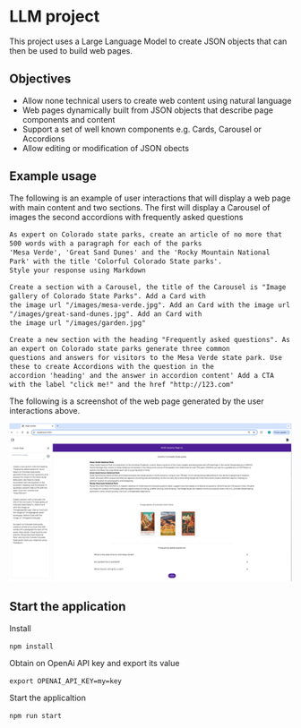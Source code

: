 # LLM project

This project uses a Large Language Model to create JSON objects that can then be used to build web pages.

## Objectives

- Allow none technical users to create web content using natural language
- Web pages dynamically built from JSON objects that describe page components and content
- Support a set of well known components e.g. Cards, Carousel or Accordions
- Allow editing or modification of JSON obects

## Example usage

The following is an example of user interactions that will display a web page with main content and two sections. The first will display a Carousel of images the second accordions with frequently asked questions

```
As expert on Colorado state parks, create an article of no more that 500 words with a paragraph for each of the parks
'Mesa Verde', 'Great Sand Dunes' and the 'Rocky Mountain National Park' with the title 'Colorful Colorado State parks'. 
Style your response using Markdown
```

```
Create a section with a Carousel, the title of the Carousel is "Image gallery of Colorado State Parks". Add a Card with 
the image url "/images/mesa-verde.jpg". Add an Card with the image url "/images/great-sand-dunes.jpg". Add an Card with 
the image url "/images/garden.jpg"
```

```
Create a new section with the heading "Frequently asked questions". As an expert on Colorado state parks generate three common 
questions and answers for visitors to the Mesa Verde state park. Use these to create Accordions with the question in the 
accordion 'heading' and the answer in accordion content' Add a CTA with the label "click me!" and the href "http://123.com"
```

The following is a screenshot of the web page generated by the user interactions above.

![Alt text](https://github.com/davidctaylor/dctjs-llm/blob/main/example-result.png "Example of generated page")

## Start the application

Install

`npm install`

Obtain on OpenAi API key and export its value

`export OPENAI_API_KEY=my=key`

Start the applicaltion

`npm run start`

